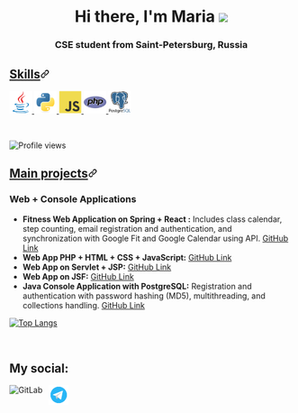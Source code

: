 <h1 align="center">Hi there, I'm Maria 
<img src="https://github.com/blackcater/blackcater/raw/main/images/Hi.gif" height="32"/></h1>
<h3 align="center">CSE student from Saint-Petersburg, Russia</h3>

<h2 id="user-content-skills" dir="auto"><a class="heading-link" href="#skills">Skills<svg class="octicon octicon-link" viewBox="0 0 16 16" version="1.1" width="16" height="16" aria-hidden="true"><path d="m7.775 3.275 1.25-1.25a3.5 3.5 0 1 1 4.95 4.95l-2.5 2.5a3.5 3.5 0 0 1-4.95 0 .751.751 0 0 1 .018-1.042.751.751 0 0 1 1.042-.018 1.998 1.998 0 0 0 2.83 0l2.5-2.5a2.002 2.002 0 0 0-2.83-2.83l-1.25 1.25a.751.751 0 0 1-1.042-.018.751.751 0 0 1-.018-1.042Zm-4.69 9.64a1.998 1.998 0 0 0 2.83 0l1.25-1.25a.751.751 0 0 1 1.042.018.751.751 0 0 1 .018 1.042l-1.25 1.25a3.5 3.5 0 1 1-4.95-4.95l2.5-2.5a3.5 3.5 0 0 1 4.95 0 .751.751 0 0 1-.018 1.042.751.751 0 0 1-1.042.018 1.998 1.998 0 0 0-2.83 0l-2.5 2.5a1.998 1.998 0 0 0 0 2.83Z"></path></svg></a></h2>

<p align="left" dir="auto"> 
  <a href="https://www.java.com" rel="nofollow"> <img src="https://raw.githubusercontent.com/devicons/devicon/master/icons/java/java-original.svg" alt="java" width="40" height="40" style="max-width: 100%;"> </a>
  <a href="https://www.python.org" rel="nofollow"> <img src="https://raw.githubusercontent.com/devicons/devicon/master/icons/python/python-original.svg" alt="py" width="40" height="40" style="max-width: 100%;"> </a>
  <a href="https://www.javascript.com" rel="nofollow"> <img src="https://raw.githubusercontent.com/devicons/devicon/master/icons/javascript/javascript-original.svg" alt="js" width="40" height="40" style="max-width: 100%;"> </a>
  <a href="https://www.php.org" rel="nofollow"> <img src="https://raw.githubusercontent.com/devicons/devicon/master/icons/php/php-original.svg" alt="php" width="40" height="40" style="max-width: 100%;"> </a>
  <a href="https://www.postgresql.org" rel="nofollow"> <img src="https://raw.githubusercontent.com/devicons/devicon/master/icons/postgresql/postgresql-original-wordmark.svg" alt="postgresql" width="40" height="40" style="max-width: 100%;"> </a>
</p>
<br>

![Profile views](https://komarev.com/ghpvc/?username=MariTHH&style=flat-square)

<h2 id="user-content-main-projects" dir="auto"><a class="heading-link" href="#main-projects">Main projects<svg class="octicon octicon-link" viewBox="0 0 16 16" version="1.1" width="16" height="16" aria-hidden="true"><path d="m7.775 3.275 1.25-1.25a3.5 3.5 0 1 1 4.95 4.95l-2.5 2.5a3.5 3.5 0 0 1-4.95 0 .751.751 0 0 1 .018-1.042.751.751 0 0 1 1.042-.018 1.998 1.998 0 0 0 2.83 0l2.5-2.5a2.002 2.002 0 0 0-2.83-2.83l-1.25 1.25a.751.751 0 0 1-1.042-.018.751.751 0 0 1-.018-1.042Zm-4.69 9.64a1.998 1.998 0 0 0 2.83 0l1.25-1.25a.751.751 0 0 1 1.042.018.751.751 0 0 1 .018 1.042l-1.25 1.25a3.5 3.5 0 1 1-4.95-4.95l2.5-2.5a3.5 3.5 0 0 1 4.95 0 .751.751 0 0 1-.018 1.042.751.751 0 0 1-1.042.018 1.998 1.998 0 0 0-2.83 0l-2.5 2.5a1.998 1.998 0 0 0 0 2.83Z"></path></svg></a></h2>

### Web + Console Applications
- **Fitness Web Application on Spring + React :** Includes class calendar, step counting, email registration and authentication, and synchronization with Google Fit and Google Calendar using API. [GitHub Link](https://github.com/MariTHH/TrainFit-app)
- **Web App PHP + HTML + CSS + JavaScript:** [GitHub Link](https://github.com/MariTHH/web-1)
- **Web App on Servlet + JSP:** [GitHub Link](https://github.com/MariTHH/web-programming-2)
- **Web App on JSF:** [GitHub Link](https://github.com/MariTHH/web-mispi-3)
- **Java Console Application with PostgreSQL:** Registration and authentication with password hashing (MD5), multithreading, and collections handling. [GitHub Link](https://github.com/MariTHH/prog-console-app-lab-7)

[![Top Langs](https://github-readme-stats.vercel.app/api/top-langs/?username=NikaT1&hide=php,html&theme=light&langs_count=8&theme=radical&)](https://github.com/anuraghazra/github-readme-stats)
  
<br>
<h2>My social:</h2> 

<a href="https://t.me/mariiatt" target="blank"><img align="center" src="https://raw.githubusercontent.com/AliSawari/github-profile-readme-generator/master/src/images/icons/Social/telegram.svg" alt="Telegram: Мария Толстых" height="35" width="35" /></a> 
 <a href="https://gitlab.se.ifmo.ru/mariia_tolstykh" target="_blank" rel="noreferrer"> <img align="left" alt="GitLab" width="70px" src="https://www.logo.wine/a/logo/GitLab/GitLab-Logo.wine.svg"/></a>
